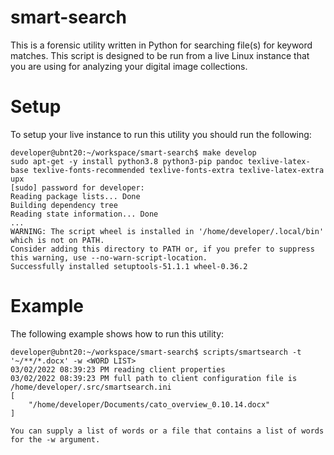 # smart-search
This is a forensic utility written in Python for searching file(s) for keyword
matches. This script is designed to be run from a live Linux instance that you 
are using for analyzing your digital image collections. 

# Setup
To setup your live instance to run this utility you should run the following:


    developer@ubnt20:~/workspace/smart-search$ make develop
    sudo apt-get -y install python3.8 python3-pip pandoc texlive-latex-base texlive-fonts-recommended texlive-fonts-extra texlive-latex-extra upx
    [sudo] password for developer: 
    Reading package lists... Done
    Building dependency tree       
    Reading state information... Done
    ...
    WARNING: The script wheel is installed in '/home/developer/.local/bin' which is not on PATH.
    Consider adding this directory to PATH or, if you prefer to suppress this warning, use --no-warn-script-location.
    Successfully installed setuptools-51.1.1 wheel-0.36.2


# Example
The following example shows how to run this utility:

    developer@ubnt20:~/workspace/smart-search$ scripts/smartsearch -t '~/**/*.docx' -w <WORD LIST>
    03/02/2022 08:39:23 PM reading client properties
    03/02/2022 08:39:23 PM full path to client configuration file is /home/developer/.src/smartsearch.ini
    [
        "/home/developer/Documents/cato_overview_0.10.14.docx"
    ]

    You can supply a list of words or a file that contains a list of words for the -w argument. 
    
